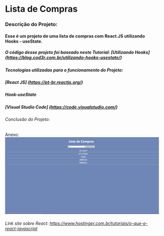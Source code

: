 # Lista de Compras
### Descrição do Projeto: 
#### Esse é um projeto de uma lista de compras com React.JS utilizando Hooks - useState.
##### O código desse projeto foi baseado neste Tutorial: [Utilizando Hooks] (https://blog.cod3r.com.br/utilizando-hooks-usestate/)

##### Tecnologias utilizadas para o funcionamento do Projeto:
##### [React JS] (https://pt-br.reactjs.org/)
##### Hook-useState
##### [Visual Studio Code] (https://code.visualstudio.com/)

###### Conclusão do Projeto:
Anexo: ![Projeto em Funcionamento](https://github.com/mathxusohai/ListadeCompras/blob/main/Screen/Print%20Funcionando..PNG)


###### Link site sobre React: <https://www.hostinger.com.br/tutoriais/o-que-e-react-javascript>
